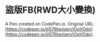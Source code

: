 # 盜版FB(RWD大小變換)

A Pen created on CodePen.io. Original URL: [https://codepen.io/jji576tw/pen/jOqVOdo](https://codepen.io/jji576tw/pen/jOqVOdo).


